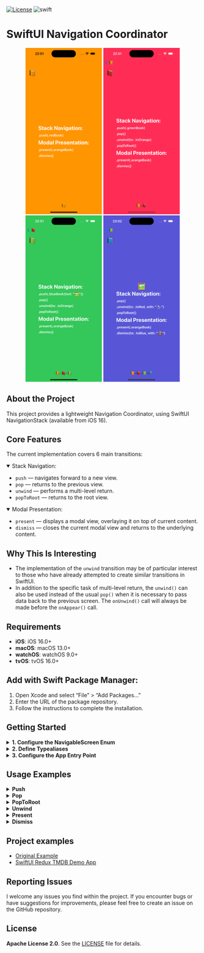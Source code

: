 [![License](https://img.shields.io/github/license/silkodenis/swiftui-navigation-coordinator.svg)](https://github.com/silkodenis/swiftui-navigation-coordinator/blob/main/LICENSE)
![swift](https://github.com/silkodenis/swiftui-navigation-coordinator/actions/workflows/swift.yml/badge.svg?branch=main)

# SwiftUI Navigation Coordinator

<p align="center">
  <img src="https://github.com/silkodenis/swiftui-navigation-coordinator/blob/readme_assets/screenshots/orange.png?raw=true" alt="Screenshot 1" width="200"/>
  <img src="https://github.com/silkodenis/swiftui-navigation-coordinator/blob/readme_assets/screenshots/red.png?raw=true" alt="Screenshot 2" width="200"/>
  <img src="https://github.com/silkodenis/swiftui-navigation-coordinator/blob/readme_assets/screenshots/green.png?raw=true" alt="Screenshot 3" width="200"/>
  <img src="https://github.com/silkodenis/swiftui-navigation-coordinator/blob/readme_assets/screenshots/blue.png?raw=true" alt="Screenshot 4" width="200"/>
</p>

## About the Project
This project provides a lightweight Navigation Coordinator, using SwiftUI NavigationStack (available from iOS 16).

## Core Features
The current implementation covers 6 main transitions:

<details open>
<summary>Stack Navigation:</summary>

- `push` — navigates forward to a new view.
- `pop` — returns to the previous view.
- `unwind` — performs a multi-level return.
- `popToRoot` — returns to the root view.

</details>

<details open>
<summary>Modal Presentation:</summary>

- `present` — displays a modal view, overlaying it on top of current content.
- `dismiss` — closes the current modal view and returns to the underlying content.

</details>

## Why This Is Interesting
- The implementation of the `unwind` transition may be of particular interest to those who have already attempted to create similar transitions in SwiftUI.
- In addition to the specific task of multi-level return, the `unwind()` can also be used instead of the usual `pop()` when it is necessary to pass data back to the previous screen. The `onUnwind()` call will always be made before the `onAppear()` call.

## Requirements

- **iOS**: iOS 16.0+
- **macOS**: macOS 13.0+
- **watchOS**: watchOS 9.0+
- **tvOS**: tvOS 16.0+

## Add with Swift Package Manager:

1. Open Xcode and select “File” > “Add Packages…”
2. Enter the URL of the package repository.
3. Follow the instructions to complete the installation.

## Getting Started

<details>
<summary><b>1. Configure the NavigableScreen Enum</b></summary>
  
Start by creating an enum Screen to represent the different screens in your app. Ensure it conforms to the NavigableScreen protocol:

```swift
import NavigationCoordinator

enum Screen {
    case login
    case movies
    case settings
}

extension Screen: NavigableScreen {
    @ViewBuilder
    var view: some View {
        switch self {
        case .login: LoginView()
        case .movies: MoviesView()
        case .settings: SettingsView()
        }
    }
}
```
</details>

<details>
<summary><b>2. Define Typealiases</b></summary>
  
Define typealias to simplify the usage of the types used with your coordinator:

```swift
import NavigationCoordinator

typealias SegueModifier = RegisterSegueModifier<Screen>
typealias Coordinator = NavigationCoordinator<Screen>
typealias RootView = NavigationStackRootView<Screen>
```
</details>

<details>
<summary><b>3. Configure the App Entry Point</b></summary>
  
Set up the app entry point using the RootView to define the initial screen:

```swift
import SwiftUI

@main
struct MainApp: App {
    var body: some Scene {
        WindowGroup {
            RootView(.login)
        }
    }
}
```
</details>

## Usage Examples

<details>
<summary><b>Push</b></summary>

```swift
struct LoginView: View {
    @EnvironmentObject var coordinator: Coordinator
    
    var body: some View {
        Button("info") {
            coordinator.push(.movies)
        }
    }
}
```
</details>

<details>
<summary><b>Pop</b></summary>

```swift
struct MoviesView: View {
    @EnvironmentObject var coordinator: Coordinator
    
    var body: some View {
        Button("back") {
            coordinator.pop()
        }
    }
}
```
</details>

<details>
<summary><b>PopToRoot</b></summary>

```swift
struct SettingsView: View {
    @EnvironmentObject var coordinator: Coordinator
    
    var body: some View {
        Button("login") {
            coordinator.popToRoot()
        }
    }
}
```
</details>

<details>
<summary><b>Unwind</b></summary>
Use a unique identifier for your unwind segues. If a segue becomes no longer relevant, it will be automatically removed from the coordinator. Using `onUnwind()` modifier is completely safe, tested, and does not involve any memory leaks or unintended calls. 



```swift
// B View
// 🟦🟦🅰🟦🟦🟦🟦🟦🟦🅱️  
struct B: View {
    @EnvironmentObject var coordinator: Coordinator
    
    var body: some View {
        Button("pop to A") {
            coordinator.unwind(to: "identifier" /*, with: Any?*/)
        }
    }
}

// A View
// 🟦🟦🅰️
struct A: View {
    var body: some View {
        VStack {}
            .onUnwind(segue: "identifier") /*{ Any? in }*/
    }
}
```
`onUnwind()` will always be called before `onAppear()`.

</details>

<details>
<summary><b>Present</b></summary>

```swift
/*
               [B]
[ ][ ][ ][ ][ ][A]
*/
struct A: View {
    @EnvironmentObject var coordinator: Coordinator
    
    var body: some View {
        Button("present") {
            coordinator.present(.B)
        }
    }
}
```
</details>

<details>
<summary><b>Dismiss</b></summary>

```swift
/*
               [B][ ][ ][ ][CL]
[ ][ ][ ][ ][ ][A]
*/
struct CL: View {
    @EnvironmentObject var coordinator: Coordinator
    
    var body: some View {
        Button("dismiss") {
            coordinator.dismiss(/*to: "identifier" /*, with: Any?*/*/)
        }
    }
}

/*
[ ][ ][ ][ ][ ][A]
*/
struct A: View {
    @EnvironmentObject var coordinator: Coordinator
    
    var body: some View {
        VStack {}
            // Not necessary. Only if you need to capture an onDismiss event.
            .onDismiss(segue: "identifier") /*{ Any? in }*/
    }
}

```
</details>

## Project examples
- [Original Example](https://github.com/silkodenis/swiftui-navigation-coordinator/tree/main/Example)
- [SwiftUI Redux TMDB Demo App](https://github.com/silkodenis/swiftui-moviesdb-redux-app)

## Reporting Issues

I welcome any issues you find within the project. If you encounter bugs or have suggestions for improvements, please feel free to create an issue on the GitHub repository.


## License

**Apache License 2.0**. See the [LICENSE](https://github.com/silkodenis/swiftui-navigation-coordinator/blob/main/LICENSE) file for details.

